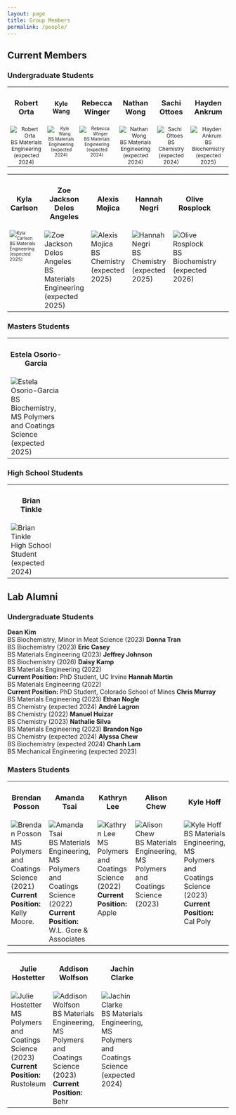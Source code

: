 ```yaml
---
layout: page
title: Group Members
permalink: /people/
---
```


## Current Members
### Undergraduate Students
<table>
  <tr style="font-size: 14px;">
    <th width="12.5%;" style="font-size: 14px;"><h3>Robert Orta</h3></th>
    <th width="12.5%;" style="font-size: 12px;"><h3>Kyle Wang</h3></th>
    <th width="12.5%"><h3>Rebecca Winger</h3></th>
    <th width="12.5%"><h3>Nathan Wong</h3></th>
    <th width="12.5%"><h3>Sachi Ottoes</h3></th>
    <th width="12.5%"><h3>Hayden Ankrum</h3></th>
  </tr>
  <tr style="vertical-align:top; font-size: 12px; text-align: center"> 
    <td style="vertical-align:top; font-size: 12px; text-align: center">
      <img src="https://images.pexels.com/photos/585759/pexels-photo-585759.jpeg" alt="Robert Orta" title="Robert Orta"><br>BS Materials Engineering (expected 2024)
    </td>
    <td style="vertical-align:top; font-size: 10px">
      <img src="https://images.pexels.com/photos/585759/pexels-photo-585759.jpeg" alt="Kyle Wang" title="Kyle Wang"><br>BS Materials Engineering (expected 2024)
    </td>
    <td style="vertical-align:top; font-size: 10px">
      <img src="https://images.pexels.com/photos/585759/pexels-photo-585759.jpeg" alt="Rebecca Winger" title="Rebecca Winger"><br>BS Materials Engineering (expected 2024)
    </td>
    <td>
      <img src="https://images.pexels.com/photos/585759/pexels-photo-585759.jpeg" alt="Nathan Wong" title="Nathan Wong"><br>BS Materials Engineering (expected 2024)
    </td>
    <td>
      <img src="https://images.pexels.com/photos/585759/pexels-photo-585759.jpeg" alt="Sachi Ottoes" title="Sachi Ottoes"><br>BS Chemistry (expected 2024)
    </td>
    <td>
      <img src="https://images.pexels.com/photos/585759/pexels-photo-585759.jpeg" alt="Hayden Ankrum" title="Hayden Ankrum"><br>BS Biochemistry (expected 2025)
    </td>
  </tr>
</table>

<table>
  <tr style="font-size: 14px;">
    <th width="12.5%"><h3>Kyla Carlson</h3></th>
    <th width="12.5%"><h3>Zoe Jackson Delos Angeles</h3></th>
    <th width="12.5%"><h3>Alexis Mojica</h3></th>
    <th width="12.5%"><h3>Hannah Negri</h3></th>
    <th width="12.5%"><h3>Olive Rosplock</h3></th>
    <th width="12.5%"><h3></h3></th>
  </tr>
  <tr style="vertical-align:top"> 
    <td style="font-size: 10px;">
      <img src="https://images.pexels.com/photos/585759/pexels-photo-585759.jpeg" alt="Kyla Carlson" title="Kyla Carlson"><br>BS Materials Engineering (expected 2025)
    </td>
    <td>
      <img src="https://images.pexels.com/photos/585759/pexels-photo-585759.jpeg" alt="Zoe Jackson Delos Angeles" title="Zoe Jackson Delos Angeles"><br>BS Materials Engineering (expected 2025)
    </td>
    <td>
      <img src="https://images.pexels.com/photos/585759/pexels-photo-585759.jpeg" alt="Alexis Mojica" title="Alexis Mojica"><br>BS Chemistry (expected 2025)
    </td>
    <td>
      <img src="https://images.pexels.com/photos/585759/pexels-photo-585759.jpeg" alt="Hannah Negri" title="Hannah Negri"><br>BS Chemistry (expected 2025)
    </td>
    <td>
      <img src="https://images.pexels.com/photos/585759/pexels-photo-585759.jpeg" alt="Olive Rosplock" title="Olive Rosplock"><br>BS Biochemistry (expected 2026)
    </td>
    <td>
    </td>
  </tr>
</table>

### Masters Students
<table>
  <tr style="font-size: 14px;">
    <th width="12.5%"><h3>Estela Osorio-Garcia</h3></th>
    <th width="12.5%"><h3></h3></th>
    <th width="12.5%"><h3></h3></th>
    <th width="12.5%"><h3></h3></th>
    <th width="12.5%"><h3></h3></th>
    <th width="12.5%"><h3></h3></th>
  </tr>
  <tr style="vertical-align:top"> 
    <td>
      <img src="https://images.pexels.com/photos/585759/pexels-photo-585759.jpeg" alt="Estela Osorio-Garcia" title="Estela Osorio-Garcia"><br>BS Biochemistry, MS Polymers and Coatings Science (expected 2025)
    </td>
    <td>
    </td>
    <td>
    </td>
    <td>
    </td>
    <td>
    </td>
    <td>
    </td>
  </tr>
</table>

### High School Students
<table>
  <tr style="font-size: 14px;">
    <th width="12.5%"><h3>Brian Tinkle</h3></th>
    <th width="12.5%"><h3></h3></th>
    <th width="12.5%"><h3></h3></th>
    <th width="12.5%"><h3></h3></th>
    <th width="12.5%"><h3></h3></th>
    <th width="12.5%"><h3></h3></th>
  </tr>
  <tr style="vertical-align:top"> 
    <td>
      <img src="https://images.pexels.com/photos/585759/pexels-photo-585759.jpeg" alt="Brian Tinkle" title="Brian Tinkle"><br>High School Student (expected 2024)
    </td>
    <td>
    </td>
    <td>
    </td>
    <td>
    </td>
    <td>
    </td>
    <td>
    </td>
  </tr>
</table>

## Lab Alumni
### Undergraduate Students
<b>Dean Kim</b><br>BS Biochemistry, Minor in Meat Science (2023)
<b>Donna Tran</b><br>BS Biochemistry (2023)
<b>Eric Casey</b><br>BS Materials Engineering (2023)
<b>Jeffrey Johnson</b><br>BS Biochemistry (2026)
<b>Daisy Kamp</b><br>BS Materials Engineering (2022)<br><b>Current Position:</b> PhD Student, UC Irvine
<b>Hannah Martin</b><br>BS Materials Engineering (2022)<br><b>Current Position:</b> PhD Student, Colorado School of Mines
<b>Chris Murray</b><br>BS Materials Engineering (2023)
<b>Ethan Nogle</b><br>BS Chemistry (expected 2024)
<b>André Lagron</b><br>BS Chemistry (2022)
<b>Manuel Huizar</b><br>BS Chemistry (2023)
<b>Nathalie Silva</b><br>BS Materials Engineering (2023)
<b>Brandon Ngo</b><br>BS Chemistry (expected 2024)
<b>Alyssa Chew</b><br>BS Biochemistry (expected 2024)
<b>Chanh Lam</b><br>BS Mechanical Engineering (expected 2023)

### Masters Students
<table>
  <tr style="font-size: 14px;">
    <th width="12.5%"><h3>Brendan Posson</h3></th>
    <th width="12.5%"><h3>Amanda Tsai</h3></th>
    <th width="12.5%"><h3>Kathryn Lee</h3></th>
    <th width="12.5%"><h3>Alison Chew</h3></th>
    <th width="12.5%"><h3>Kyle Hoff</h3></th>
    <th width="12.5%"><h3>Isabel Gamez</h3></th>
  </tr>
  <tr style="vertical-align:top"> 
    <td>
      <img src="https://images.pexels.com/photos/585759/pexels-photo-585759.jpeg" alt="Brendan Posson" title="Brendan Posson"><br>MS Polymers and Coatings Science (2021)<br><b>Current Position:</b> Kelly Moore.    
    </td>
    <td>
      <img src="https://images.pexels.com/photos/585759/pexels-photo-585759.jpeg" alt="Amanda Tsai" title="Amanda Tsai"><br>BS Materials Engineering, MS Polymers and Coatings Science (2022)<br><b>Current Position:</b> W.L. Gore & Associates
    </td>
    <td>
      <img src="https://images.pexels.com/photos/585759/pexels-photo-585759.jpeg" alt="Kathryn Lee" title="Kathryn Lee"><br>MS Polymers and Coatings Science (2022)<br><b>Current Position:</b> Apple
    </td>
    <td>
      <img src="https://images.pexels.com/photos/585759/pexels-photo-585759.jpeg" alt="Alison Chew" title="Alison Chew"><br>BS Materials Engineering, MS Polymers and Coatings Science (2023)
    </td>
    <td>
      <img src="https://images.pexels.com/photos/585759/pexels-photo-585759.jpeg" alt="Kyle Hoff" title="Kyle Hoff"><br>BS Materials Engineering, MS Polymers and Coatings Science (2023)<br><b>Current Position:</b> Cal Poly
    </td>
    <td>
      <img src="https://images.pexels.com/photos/585759/pexels-photo-585759.jpeg" alt="Isabel Gamez" title="Isabel Gamez"><br>BS Materials Engineering, MS Polymers and Coatings Science (2023)
    </td>
  </tr>
</table>

<table>
  <tr style="font-size: 14px;">
    <th width="12.5%"><h3>Julie Hostetter</h3></th>
    <th width="12.5%"><h3>Addison Wolfson</h3></th>
    <th width="12.5%"><h3>Jachin Clarke</h3></th>
    <th width="12.5%"><h3></h3></th>
    <th width="12.5%"><h3></h3></th>
    <th width="12.5%"><h3></h3></th>
  </tr>
  <tr style="vertical-align:top"> 
    <td>
      <img src="https://images.pexels.com/photos/585759/pexels-photo-585759.jpeg" alt="Julie Hostetter" title="Julie Hostetter"><br>MS Polymers and Coatings Science (2023)<br><b>Current Position:</b> Rustoleum
    </td>
    <td>
      <img src="https://images.pexels.com/photos/585759/pexels-photo-585759.jpeg" alt="Addison Wolfson" title="Addison Wolfson"><br>BS Materials Engineering, MS Polymers and Coatings Science (2023)<br><b>Current Position:</b> Behr
    </td>
    <td>
      <img src="https://images.pexels.com/photos/585759/pexels-photo-585759.jpeg" alt="Jachin Clarke" title="Jachin Clarke"><br>BS Materials Engineering, MS Polymers and Coatings Science (expected 2024)
    </td>
    <td>
    </td>
    <td>
    </td>
    <td>
    </td>
  </tr>
</table>
